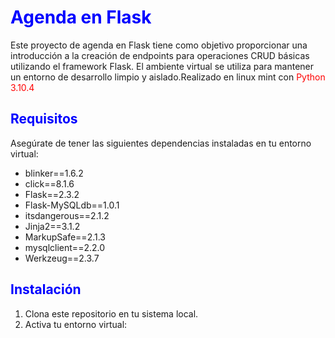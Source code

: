 # <span style="color:blue">Agenda en Flask</span>

Este proyecto de agenda en Flask tiene como objetivo proporcionar una introducción a la creación de endpoints para operaciones CRUD básicas utilizando el framework Flask. El ambiente virtual se utiliza para mantener un entorno de desarrollo limpio y aislado.Realizado en linux mint con <span style="color:red">Python 3.10.4</span>

## <span style="color:blue">Requisitos</span>

Asegúrate de tener las siguientes dependencias instaladas en tu entorno virtual:

- blinker==1.6.2
- click==8.1.6
- Flask==2.3.2
- Flask-MySQLdb==1.0.1
- itsdangerous==2.1.2
- Jinja2==3.1.2
- MarkupSafe==2.1.3
- mysqlclient==2.2.0
- Werkzeug==2.3.7

## <span style="color:blue">Instalación</span>

1. Clona este repositorio en tu sistema local.
2. Activa tu entorno virtual:

